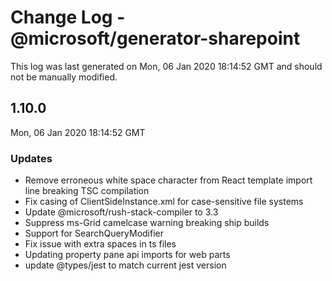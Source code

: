 # Change Log - @microsoft/generator-sharepoint

This log was last generated on Mon, 06 Jan 2020 18:14:52 GMT and should not be manually modified.

## 1.10.0
Mon, 06 Jan 2020 18:14:52 GMT

### Updates

- Remove erroneous white space character from React template import line breaking TSC compilation
- Fix casing of ClientSideInstance.xml for case-sensitive file systems
- Update @microsoft/rush-stack-compiler to 3.3
- Suppress ms-Grid camelcase warning breaking ship builds
- Support for SearchQueryModifier
- Fix issue with extra spaces in ts files
- Updating property pane api imports for web parts
- update @types/jest to match current jest version

